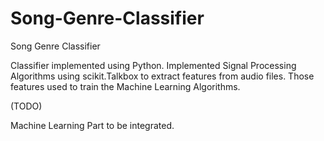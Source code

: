 # Song-Genre-Classifier
Song Genre Classifier

Classifier implemented using Python. 
Implemented Signal Processing Algorithms using scikit.Talkbox to extract features from audio files. Those features used to train the Machine Learning Algorithms.

(TODO)

Machine Learning Part to be integrated.
